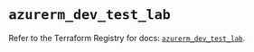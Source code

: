 # `azurerm_dev_test_lab`

Refer to the Terraform Registry for docs: [`azurerm_dev_test_lab`](https://registry.terraform.io/providers/hashicorp/azurerm/4.6.0/docs/resources/dev_test_lab).
